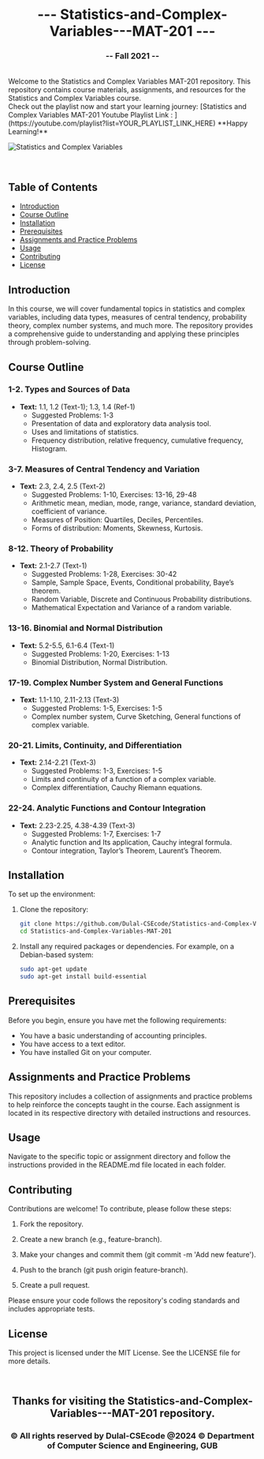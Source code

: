 <h1 align="center">--- Statistics-and-Complex-Variables---MAT-201 ---</h1>  
<h3 align="center">-- Fall 2021 --</h3>  
<br />  
Welcome to the Statistics and Complex Variables MAT-201 repository. This repository contains course materials, assignments, and resources for the Statistics and Complex Variables course.  
<br />  
Check out the playlist now and start your learning journey: [Statistics and Complex Variables MAT-201 Youtube Playlist Link : ](https://youtube.com/playlist?list=YOUR_PLAYLIST_LINK_HERE)
**Happy Learning!**
<br />
<img/>

![Statistics and Complex Variables](statisticsandcomplexvariablesbanner.PNG)
  
<br />  

## Table of Contents
- [Introduction](#introduction)
- [Course Outline](#course-outline)
- [Installation](#installation)
- [Prerequisites](#prerequisites)
- [Assignments and Practice Problems](#assignments-and-practice-problems)
- [Usage](#usage)
- [Contributing](#contributing)
- [License](#license)

## Introduction

In this course, we will cover fundamental topics in statistics and complex variables, including data types, measures of central tendency, probability theory, complex number systems, and much more. The repository provides a comprehensive guide to understanding and applying these principles through problem-solving.

## Course Outline

### 1-2. Types and Sources of Data
- **Text:** 1.1, 1.2 (Text-1); 1.3, 1.4 (Ref-1)
  - Suggested Problems: 1-3
  - Presentation of data and exploratory data analysis tool.
  - Uses and limitations of statistics.
  - Frequency distribution, relative frequency, cumulative frequency, Histogram.

### 3-7. Measures of Central Tendency and Variation
- **Text:** 2.3, 2.4, 2.5 (Text-2)
  - Suggested Problems: 1-10, Exercises: 13-16, 29-48
  - Arithmetic mean, median, mode, range, variance, standard deviation, coefficient of variance.
  - Measures of Position: Quartiles, Deciles, Percentiles.
  - Forms of distribution: Moments, Skewness, Kurtosis.

### 8-12. Theory of Probability
- **Text:** 2.1-2.7 (Text-1)
  - Suggested Problems: 1-28, Exercises: 30-42
  - Sample, Sample Space, Events, Conditional probability, Baye’s theorem.
  - Random Variable, Discrete and Continuous Probability distributions.
  - Mathematical Expectation and Variance of a random variable.

### 13-16. Binomial and Normal Distribution
- **Text:** 5.2-5.5, 6.1-6.4 (Text-1)
  - Suggested Problems: 1-20, Exercises: 1-13
  - Binomial Distribution, Normal Distribution.

### 17-19. Complex Number System and General Functions
- **Text:** 1.1-1.10, 2.11-2.13 (Text-3)
  - Suggested Problems: 1-5, Exercises: 1-5
  - Complex number system, Curve Sketching, General functions of complex variable.

### 20-21. Limits, Continuity, and Differentiation
- **Text:** 2.14-2.21 (Text-3)
  - Suggested Problems: 1-3, Exercises: 1-5
  - Limits and continuity of a function of a complex variable.
  - Complex differentiation, Cauchy Riemann equations.

### 22-24. Analytic Functions and Contour Integration
- **Text:** 2.23-2.25, 4.38-4.39 (Text-3)
  - Suggested Problems: 1-7, Exercises: 1-7
  - Analytic function and Its application, Cauchy integral formula.
  - Contour integration, Taylor’s Theorem, Laurent’s Theorem.

## Installation

To set up the environment:

1. Clone the repository:
   ```bash
   git clone https://github.com/Dulal-CSEcode/Statistics-and-Complex-Variables-MAT-201.git
   cd Statistics-and-Complex-Variables-MAT-201
2. Install any required packages or dependencies. For example, on a Debian-based system:

    ```bash
    sudo apt-get update
    sudo apt-get install build-essential
    ```

## Prerequisites

Before you begin, ensure you have met the following requirements:

- You have a basic understanding of accounting principles.
- You have access to a text editor.
- You have installed Git on your computer.

## Assignments and Practice Problems

This repository includes a collection of assignments and practice problems to help reinforce the concepts taught in the course. Each assignment is located in its respective directory with detailed instructions and resources.

## Usage

Navigate to the specific topic or assignment directory and follow the instructions provided in the README.md file located in each folder.

## Contributing
Contributions are welcome! To contribute, please follow these steps:

1. Fork the repository.

2. Create a new branch (e.g., feature-branch).

3. Make your changes and commit them (git commit -m 'Add new feature').

4. Push to the branch (git push origin feature-branch).

5. Create a pull request.

Please ensure your code follows the repository's coding standards and includes appropriate tests.

## License
This project is licensed under the MIT License. See the LICENSE file for more details.

<br/>
<h2 align="center"> Thanks for visiting the Statistics-and-Complex-Variables---MAT-201 repository.</h2>
<h3 align="center">© All rights reserved by Dulal-CSEcode @2024 © Department of Computer Science and Engineering, GUB </h3>

